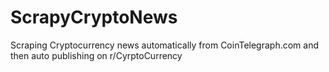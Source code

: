 # ScrapyCryptoNews
 Scraping Cryptocurrency news automatically from CoinTelegraph.com and then auto publishing on r/CyrptoCurrency

